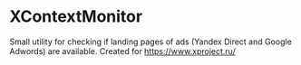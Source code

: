 # XContextMonitor
Small utility for checking if landing pages of ads (Yandex Direct and Google Adwords) are available. Created for https://www.xproject.ru/
